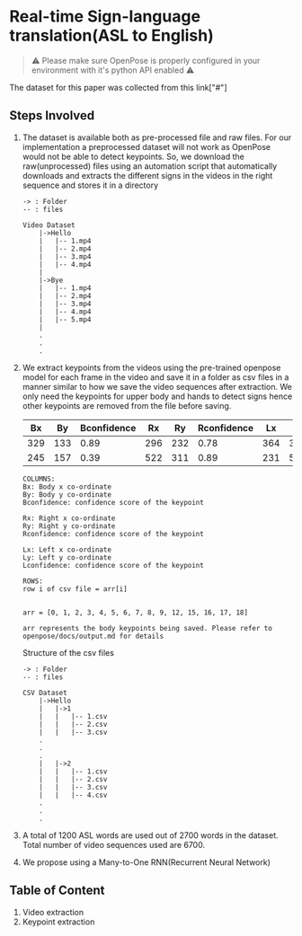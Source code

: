 # Real-time Sign-language translation(ASL to English)

> :warning: Please make sure OpenPose is properly configured in your environment with it's python API enabled :warning:

The dataset for this paper was collected from this link["#"]

## Steps Involved
1. The dataset is available both as pre-processed file and raw files. For our implementation a preprocessed dataset will not work as OpenPose would not be able to detect keypoints. So, we download the raw(unprocessed) files using an automation script that automatically downloads and extracts the different signs in the videos in the right sequence and stores it in a directory
    ```
    -> : Folder
    -- : files

    Video Dataset
        |->Hello
        |   |-- 1.mp4
        |   |-- 2.mp4
        |   |-- 3.mp4
        |   |-- 4.mp4
        |
        |->Bye
        |   |-- 1.mp4
        |   |-- 2.mp4
        |   |-- 3.mp4
        |   |-- 4.mp4
        |   |-- 5.mp4
        |
        .
        .
        .
    ```

2. We extract keypoints from  the videos using the pre-trained openpose model for each frame in the video and save it in a folder as csv files in a manner similar to how we save the video sequences after extraction. We only need the keypoints for upper body and hands to detect signs hence other keypoints are removed from the file before saving.

    Bx |  By | Bconfidence |  Rx  |  Ry  | Rconfidence |  Lx  |  Ly  | Lconfidence
    ---- | ---- | ------------- | ------ | ------ | ------------- | ------ | ------ | ------------- |
    329 | 133 | 0.89 | 296 | 232 | 0.78 | 364 | 385 | 0.65
    245 | 157 | 0.39 | 522 | 311 | 0.89 | 231 | 512 | 0.53

    ```
    COLUMNS:
    Bx: Body x co-ordinate
    By: Body y co-ordinate
    Bconfidence: confidence score of the keypoint

    Rx: Right x co-ordinate
    Ry: Right y co-ordinate
    Rconfidence: confidence score of the keypoint

    Lx: Left x co-ordinate
    Ly: Left y co-ordinate
    Lconfidence: confidence score of the keypoint

    ROWS: 
    row i of csv file = arr[i]

    
    arr = [0, 1, 2, 3, 4, 5, 6, 7, 8, 9, 12, 15, 16, 17, 18]

    arr represents the body keypoints being saved. Please refer to openpose/docs/output.md for details
    ```
    Structure of the csv files
    ```
    -> : Folder
    -- : files

    CSV Dataset
        |->Hello
        |   |->1
        |   |   |-- 1.csv
        |   |   |-- 2.csv
        |   |   |-- 3.csv
        .
        .
        .
        |   |->2
        |   |   |-- 1.csv
        |   |   |-- 2.csv
        |   |   |-- 3.csv
        |   |   |-- 4.csv
        .
        .
        .
    ```

3. A total of 1200 ASL words are used out of 2700 words in the dataset. Total number of video sequences used are 6700.

4. We propose using a Many-to-One RNN(Recurrent Neural Network)

## Table of Content
1. Video extraction
2. Keypoint extraction